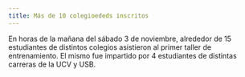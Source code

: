 ```yaml
---
title: Más de 10 colegioededs inscritos
---
```

En horas de la mañana del sábado 3 de noviembre, alrededor de 15 estudiantes de distintos colegios asistieron al primer taller de entrenamiento. El mismo fue impartido por 4 estudiantes de distintas carreras de la UCV y USB.
